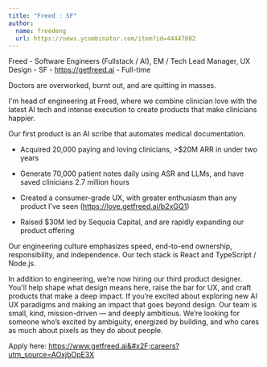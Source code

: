 ```yaml
---
title: "Freed : SF"
author:
  name: freedeng
  url: https://news.ycombinator.com/item?id=44447602
---
```

Freed - Software Engineers (Fullstack &#x2F; AI), EM &#x2F; Tech Lead Manager, UX Design - SF - <a href="https:&#x2F;&#x2F;getfreed.ai" rel="nofollow">https:&#x2F;&#x2F;getfreed.ai</a> - Full-time

Doctors are overworked, burnt out, and are quitting in masses.

I&#x27;m head of engineering at Freed, where we combine clinician love with the latest AI tech and intense execution to create products that make clinicians happier.

Our first product is an AI scribe that automates medical documentation.

- Acquired 20,000 paying and loving clinicians, &gt;$20M ARR in under two years

- Generate 70,000 patient notes daily using ASR and LLMs, and have saved clinicians 2.7 million hours

- Created a consumer-grade UX, with greater enthusiasm than any product I&#x27;ve seen (<a href="https:&#x2F;&#x2F;love.getfreed.ai&#x2F;b2xGQ1" rel="nofollow">https:&#x2F;&#x2F;love.getfreed.ai&#x2F;b2xGQ1</a>)

- Raised $30M led by Sequoia Capital, and are rapidly expanding our product offering

Our engineering culture emphasizes speed, end-to-end ownership, responsibility, and independence. Our tech stack is React and TypeScript &#x2F; Node.js.

In addition to engineering, we’re now hiring our third product designer. You&#x27;ll help shape what design means here, raise the bar for UX, and craft products that make a deep impact. If you’re excited about exploring new AI UX paradigms and making an impact that goes beyond design. Our team is small, kind, mission-driven — and deeply ambitious. We’re looking for someone who’s excited by ambiguity, energized by building, and who cares as much about pixels as they do about people.

Apply here: <a href="https:&#x2F;&#x2F;www.getfreed.ai&#x2F;careers?utm_source=AOxjbOpE3X" rel="nofollow">https:&#x2F;&#x2F;www.getfreed.ai&#x2F;careers?utm_source=AOxjbOpE3X</a>
<JobApplication />
